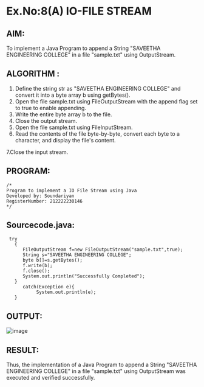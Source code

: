 # Ex.No:8(A)           IO-FILE STREAM
## AIM:
To implement a Java Program to append a String "SAVEETHA ENGINEERING COLLEGE" in a file "sample.txt" using OutputStream.

## ALGORITHM :
1.  Define the string str as "SAVEETHA ENGINEERING COLLEGE" and convert it into a byte array b using getBytes().
2.	Open the file sample.txt using FileOutputStream with the append flag set to true to enable appending.
3. Write the entire byte array b to the file.
4.	Close the output stream.
5.	Open the file sample.txt using FileInputStream.
6. Read the contents of the file byte-by-byte, convert each byte to a character, and display the file's content.

7.Close the input stream.


## PROGRAM:
 ```
/*
Program to implement a IO File Stream using Java
Developed by: Soundariyan
RegisterNumber: 212222230146
*/
```

## Sourcecode.java:
```
 try
   {
      FileOutputStream f=new FileOutputStream("sample.txt",true);
      String s="SAVEETHA ENGINEERING COLLEGE";
      byte b[]=s.getBytes();
      f.write(b);
      f.close();
      System.out.println("Successfully Completed");
   }
      catch(Exception e){
           System.out.println(e);
   }
```

## OUTPUT:

![image](https://github.com/user-attachments/assets/7f90dae3-b88e-4649-8548-d062775a89cb)


## RESULT:
Thus, the implementation of a Java Program to append a String "SAVEETHA ENGINEERING COLLEGE" in a file "sample.txt" using OutputStream was executed and verified successfully.

